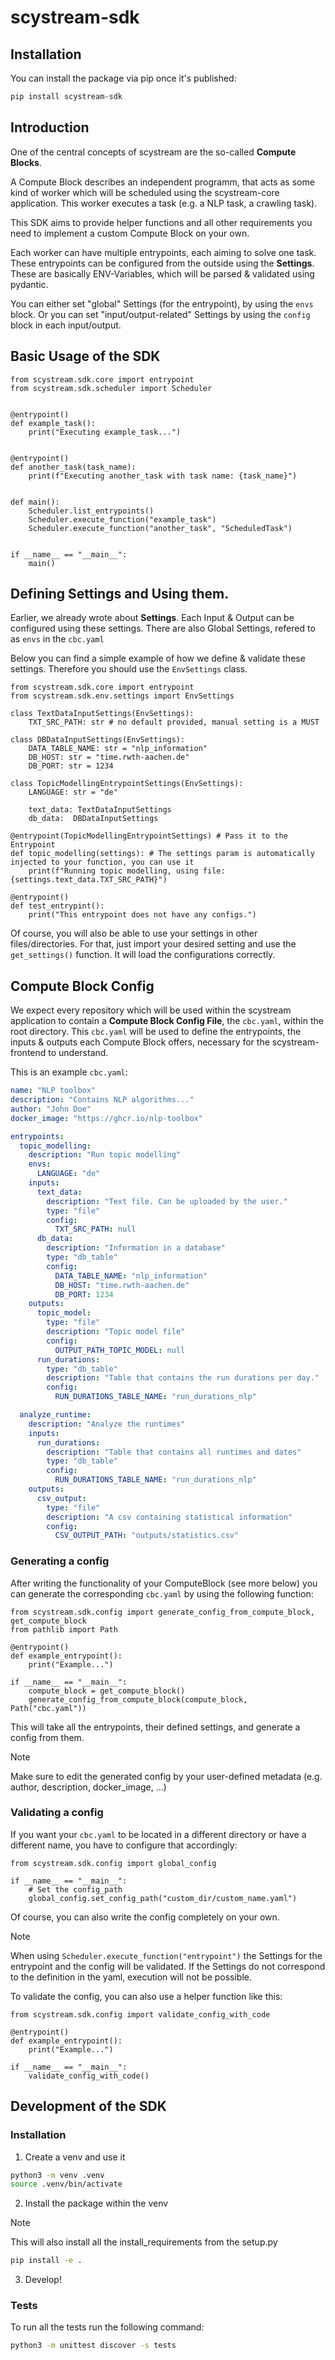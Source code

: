 # scystream-sdk

## Installation

You can install the package via pip once it's published:

```bash
pip install scystream-sdk
```

## Introduction

One of the central concepts of scystream are the so-called **Compute Blocks**.

A Compute Block describes an independent programm, that acts as some kind of worker
which will be scheduled using the scystream-core application.
This worker executes a task (e.g. a NLP task, a crawling task).

This SDK aims to provide helper functions and all other requirements you need to implement
a custom Compute Block on your own.

Each worker can have multiple entrypoints, each aiming to solve one task.
These entrypoints can be configured from the outside using the **Settings**.
These are basically ENV-Variables, which will be parsed & validated using pydantic.

You can either set "global" Settings (for the entrypoint), by using the `envs` block.
Or you can set "input/output-related" Settings by using the `config` block in each input/output.

## Basic Usage of the SDK

```python3
from scystream.sdk.core import entrypoint
from scystream.sdk.scheduler import Scheduler


@entrypoint()
def example_task():
    print("Executing example_task...")


@entrypoint()
def another_task(task_name):
    print(f"Executing another_task with task name: {task_name}")


def main():
    Scheduler.list_entrypoints()
    Scheduler.execute_function("example_task")
    Scheduler.execute_function("another_task", "ScheduledTask")


if __name__ == "__main__":
    main()

```

## Defining Settings and Using them.

Earlier, we already wrote about **Settings**.
Each Input & Output can be configured using these settings.
There are also Global Settings, refered to as `envs` in the `cbc.yaml`

Below you can find a simple example of how we define & validate these settings.
Therefore you should use the `EnvSettings` class.

```python3
from scystream.sdk.core import entrypoint
from scystream.sdk.env.settings import EnvSettings

class TextDataInputSettings(EnvSettings):
    TXT_SRC_PATH: str # no default provided, manual setting is a MUST

class DBDataInputSettings(EnvSettings):
    DATA_TABLE_NAME: str = "nlp_information"
    DB_HOST: str = "time.rwth-aachen.de"
    DB_PORT: str = 1234

class TopicModellingEntrypointSettings(EnvSettings):
    LANGUAGE: str = "de"
    
    text_data: TextDataInputSettings
    db_data:  DBDataInputSettings

@entrypoint(TopicModellingEntrypointSettings) # Pass it to the Entrypoint
def topic_modelling(settings): # The settings param is automatically injected to your function, you can use it
    print(f"Running topic modelling, using file: {settings.text_data.TXT_SRC_PATH}")

@entrypoint()
def test_entrypint():
    print("This entrypoint does not have any configs.")
```

Of course, you will also be able to use your settings in other files/directories.
For that, just import your desired setting and use the `get_settings()` function.
It will load the configurations correctly.

## Compute Block Config

We expect every repository which will be used within the scystream application
to contain a **Compute Block Config File**, the `cbc.yaml`, within the root directory.
This `cbc.yaml` will be used to define the entrypoints, the inputs & outputs each
Compute Block offers, necessary for the scystream-frontend to understand.

This is an example `cbc.yaml`:

```yaml
name: "NLP toolbox"
description: "Contains NLP algorithms..."
author: "John Doe"
docker_image: "https://ghcr.io/nlp-toolbox"

entrypoints:
  topic_modelling:
    description: "Run topic modelling"
    envs:
      LANGUAGE: "de"
    inputs:
      text_data:
        description: "Text file. Can be uploaded by the user."
        type: "file"
        config:
          TXT_SRC_PATH: null
      db_data:
        description: "Information in a database"
        type: "db_table"
        config:
          DATA_TABLE_NAME: "nlp_information"
          DB_HOST: "time.rwth-aachen.de"
          DB_PORT: 1234
    outputs:
      topic_model:
        type: "file"
        description: "Topic model file"
        config:
          OUTPUT_PATH_TOPIC_MODEL: null
      run_durations:
        type: "db_table"
        description: "Table that contains the run durations per day."
        config:
          RUN_DURATIONS_TABLE_NAME: "run_durations_nlp"

  analyze_runtime:
    description: "Analyze the runtimes"
    inputs:
      run_durations:
        description: "Table that contains all runtimes and dates"
        type: "db_table"
        config:
          RUN_DURATIONS_TABLE_NAME: "run_durations_nlp"
    outputs:
      csv_output:
        type: "file"
        description: "A csv containing statistical information"
        config:
          CSV_OUTPUT_PATH: "outputs/statistics.csv"
```

### Generating a config

After writing the functionality of your ComputeBlock (see more below) you can generate
the corresponding `cbc.yaml` by using the following function:

```python3
from scystream.sdk.config import generate_config_from_compute_block, get_compute_block
from pathlib import Path

@entrypoint()
def example_entrypoint():
    print("Example...")

if __name__ == "__main__":
    compute_block = get_compute_block()
    generate_config_from_compute_block(compute_block, Path("cbc.yaml"))
```

This will take all the entrypoints, their defined settings, and generate a config from them.

> [!NOTE]
> Make sure to edit the generated config by your user-defined metadata
> (e.g. author, description, docker_image, ...)

### Validating a config

If you want your `cbc.yaml` to be located in a different directory or have a different name, you
have to configure that accordingly:

```python3
from scystream.sdk.config import global_config

if __name__ == "__main__":
    # Set the config_path
    global_config.set_config_path("custom_dir/custom_name.yaml")
```

Of course, you can also write the config completely on your own.

> [!NOTE]
> When using `Scheduler.execute_function("entrypoint")` the Settings for the
> entrypoint and the config will be validated.
> If the Settings do not correspond to the definition in the yaml, execution will not be possible.

To validate the config, you can also use a helper function like this:

```python3
from scystream.sdk.config import validate_config_with_code

@entrypoint()
def example_entrypoint():
    print("Example...")

if __name__ == "__main__":
    validate_config_with_code()
```

## Development of the SDK

### Installation

1. Create a venv and use it

```bash
python3 -m venv .venv
source .venv/bin/activate
```

2. Install the package within the venv 

> [!NOTE]
> This will also install all the install_requirements from the setup.py

```bash
pip install -e .
```

3. Develop!

### Tests

To run all the tests run the following command:

```bash
python3 -m unittest discover -s tests
```

